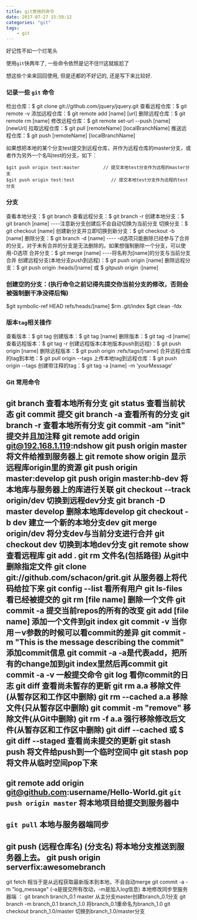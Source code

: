 ```yaml
---
title: git常用的命令
date: 2017-07-27 15:59:12
categories: "git"
tags:
    - git
---
```


好记性不如一个烂笔头

使用`git`快两年了, 一些命令依然是记不住!!!这就尴尬了

想这些个来来回回使用,  但是还都的不好记的,  还是写下来比较好.

### 记录一些 `git` 命令

检出仓库：$ git clone git://github.com/jquery/jquery.git
查看远程仓库：$ git remote -v
添加远程仓库：$ git remote add [name] [url]
删除远程仓库：$ git remote rm [name]
修改远程仓库：$ git remote set-url --push [name] [newUrl]
拉取远程仓库：$ git pull [remoteName] [localBranchName]
推送远程仓库：$ git push [remoteName] [localBranchName]

如果想把本地的某个分支test提交到远程仓库，并作为远程仓库的master分支，或者作为另外一个名叫test的分支，如下：

```base
$git push origin test:master         // 提交本地test分支作为远程的master分支
$git push origin test:test              // 提交本地test分支作为远程的test分支
```

### 分支
查看本地分支：$ git branch
查看远程分支：$ git branch -r
创建本地分支：$ git branch [name] ----注意新分支创建后不会自动切换为当前分支
切换分支：$ git checkout [name]
创建新分支并立即切换到新分支：$ git checkout -b [name]
删除分支：$ git branch -d [name] ---- -d选项只能删除已经参与了合并的分支，对于未有合并的分支是无法删除的。如果想强制删除一个分支，可以使用-D选项
合并分支：$ git merge [name] ----将名称为[name]的分支与当前分支合并
创建远程分支(本地分支push到远程)：$ git push origin [name]
删除远程分支：$ git push origin :heads/[name] 或 $ gitpush origin :[name] 

### 创建空的分支：(执行命令之前记得先提交你当前分支的修改，否则会被强制删干净没得后悔)
$git symbolic-ref HEAD refs/heads/[name]
$rm .git/index
$git clean -fdx

### 版本`tag`相关操作
查看版本：$ git tag
创建版本：$ git tag [name]
删除版本：$ git tag -d [name]
查看远程版本：$ git tag -r
创建远程版本(本地版本push到远程)：$ git push origin [name]
删除远程版本：$ git push origin :refs/tags/[name]
合并远程仓库的tag到本地：$ git pull origin --tags
上传本地tag到远程仓库：$ git push origin --tags
创建带注释的tag：$ git tag -a [name] -m 'yourMessage'

### Git 常用命令
git branch 查看本地所有分支
git status 查看当前状态 
git commit 提交 
git branch -a 查看所有的分支
git branch -r 查看本地所有分支
git commit -am "init" 提交并且加注释 
git remote add origin git@192.168.1.119:ndshow
git push origin master 将文件给推到服务器上 
git remote show origin 显示远程库origin里的资源 
git push origin master:develop
git push origin master:hb-dev 将本地库与服务器上的库进行关联 
git checkout --track origin/dev 切换到远程dev分支
git branch -D master develop 删除本地库develop
git checkout -b dev 建立一个新的本地分支dev
git merge origin/dev 将分支dev与当前分支进行合并
git checkout dev 切换到本地dev分支
git remote show 查看远程库
git add .
git rm 文件名(包括路径) 从git中删除指定文件
git clone git://github.com/schacon/grit.git 从服务器上将代码给拉下来
git config --list 看所有用户
git ls-files 看已经被提交的
git rm [file name] 删除一个文件
git commit -a 提交当前repos的所有的改变
git add [file name] 添加一个文件到git index
git commit -v 当你用－v参数的时候可以看commit的差异
git commit -m "This is the message describing the commit" 添加commit信息
git commit -a -a是代表add，把所有的change加到git index里然后再commit
git commit -a -v 一般提交命令
git log 看你commit的日志
git diff 查看尚未暂存的更新
git rm a.a 移除文件(从暂存区和工作区中删除)
git rm --cached a.a 移除文件(只从暂存区中删除)
git commit -m "remove" 移除文件(从Git中删除)
git rm -f a.a 强行移除修改后文件(从暂存区和工作区中删除)
git diff --cached 或 $ git diff --staged 查看尚未提交的更新
git stash push 将文件给push到一个临时空间中
git stash pop 将文件从临时空间pop下来
---------------------------------------------------------
git remote add origin git@github.com:username/Hello-World.git
`git push origin master` 将本地项目给提交到服务器中
-----------------------------------------------------------
`git pull` 本地与服务器端同步
-----------------------------------------------------------------
git push (远程仓库名) (分支名) 将本地分支推送到服务器上去。
git push origin serverfix:awesomebranch
------------------------------------------------------------------
git fetch 相当于是从远程获取最新版本到本地，不会自动merge
git commit -a -m "log_message" (-a是提交所有改动，-m是加入log信息) 本地修改同步至服务器端 ：
git branch branch_0.1 master 从主分支master创建branch_0.1分支
git branch -m branch_0.1 branch_1.0 将branch_0.1重命名为branch_1.0
git checkout branch_1.0/master 切换到branch_1.0/master分支
